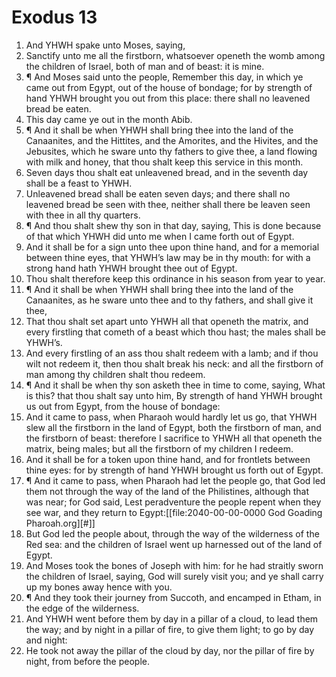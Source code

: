 ﻿# Exodus 13
1. And YHWH spake unto Moses, saying, 
2. Sanctify unto me all the firstborn, whatsoever openeth the womb among the children of Israel, both of man and of beast: it is mine. 
3. ¶ And Moses said unto the people, Remember this day, in which ye came out from Egypt, out of the house of bondage; for by strength of hand YHWH brought you out from this place: there shall no leavened bread be eaten. 
4. This day came ye out in the month Abib. 
5. ¶ And it shall be when YHWH shall bring thee into the land of the Canaanites, and the Hittites, and the Amorites, and the Hivites, and the Jebusites, which he sware unto thy fathers to give thee, a land flowing with milk and honey, that thou shalt keep this service in this month. 
6. Seven days thou shalt eat unleavened bread, and in the seventh day shall be a feast to YHWH. 
7. Unleavened bread shall be eaten seven days; and there shall no leavened bread be seen with thee, neither shall there be leaven seen with thee in all thy quarters. 
8. ¶ And thou shalt shew thy son in that day, saying, This is done because of that which YHWH did unto me when I came forth out of Egypt. 
9. And it shall be for a sign unto thee upon thine hand, and for a memorial between thine eyes, that YHWH’s law may be in thy mouth: for with a strong hand hath YHWH brought thee out of Egypt. 
10. Thou shalt therefore keep this ordinance in his season from year to year. 
11. ¶ And it shall be when YHWH shall bring thee into the land of the Canaanites, as he sware unto thee and to thy fathers, and shall give it thee, 
12. That thou shalt set apart unto YHWH all that openeth the matrix, and every firstling that cometh of a beast which thou hast; the males shall be YHWH’s. 
13. And every firstling of an ass thou shalt redeem with a lamb; and if thou wilt not redeem it, then thou shalt break his neck: and all the firstborn of man among thy children shalt thou redeem. 
14. ¶ And it shall be when thy son asketh thee in time to come, saying, What is this? that thou shalt say unto him, By strength of hand YHWH brought us out from Egypt, from the house of bondage: 
15. And it came to pass, when Pharaoh would hardly let us go, that YHWH slew all the firstborn in the land of Egypt, both the firstborn of man, and the firstborn of beast: therefore I sacrifice to YHWH all that openeth the matrix, being males; but all the firstborn of my children I redeem. 
16. And it shall be for a token upon thine hand, and for frontlets between thine eyes: for by strength of hand YHWH brought us forth out of Egypt. 
17. ¶ And it came to pass, when Pharaoh had let the people go, that God led them not through the way of the land of the Philistines, although that was near; for God said, Lest peradventure the people repent when they see war, and they return to Egypt:[[file:2040-00-00-0000 God Goading Pharoah.org][#]] 
18. But God led the people about, through the way of the wilderness of the Red sea: and the children of Israel went up harnessed out of the land of Egypt. 
19. And Moses took the bones of Joseph with him: for he had straitly sworn the children of Israel, saying, God will surely visit you; and ye shall carry up my bones away hence with you. 
20. ¶ And they took their journey from Succoth, and encamped in Etham, in the edge of the wilderness. 
21. And YHWH went before them by day in a pillar of a cloud, to lead them the way; and by night in a pillar of fire, to give them light; to go by day and night: 
22. He took not away the pillar of the cloud by day, nor the pillar of fire by night, from before the people. 
